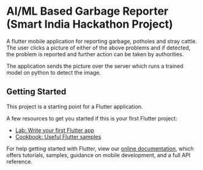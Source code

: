 # AI/ML Based Garbage Reporter (Smart India Hackathon Project)

A flutter mobile application for reporting garbage, potholes and stray cattle.
The user clicks a picture of either of the above problems and if detected, the problem is reported and further action can be taken by authorities.

The application sends the picture over the server which runs a trained model on python to detect the image. 

## Getting Started

This project is a starting point for a Flutter application.

A few resources to get you started if this is your first Flutter project:

- [Lab: Write your first Flutter app](https://flutter.io/docs/get-started/codelab)
- [Cookbook: Useful Flutter samples](https://flutter.io/docs/cookbook)

For help getting started with Flutter, view our 
[online documentation](https://flutter.io/docs), which offers tutorials, 
samples, guidance on mobile development, and a full API reference.
